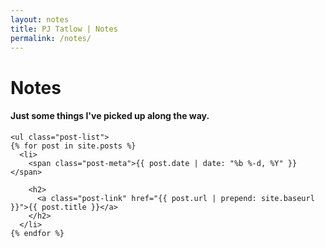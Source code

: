 ```yaml
---
layout: notes
title: PJ Tatlow | Notes
permalink: /notes/
---
```


<div class="main-heading">
        <div class="text-center">
          <h1 class="name-big">Notes</h1>
          <h4>Just some things I've picked up along the way.</h4>
        </div>
</div>  

<div class="container">

    <ul class="post-list">
    {% for post in site.posts %}
      <li>
        <span class="post-meta">{{ post.date | date: "%b %-d, %Y" }}</span>

        <h2>
          <a class="post-link" href="{{ post.url | prepend: site.baseurl }}">{{ post.title }}</a>
        </h2>
      </li>
    {% endfor %}
  </ul>

</div>

